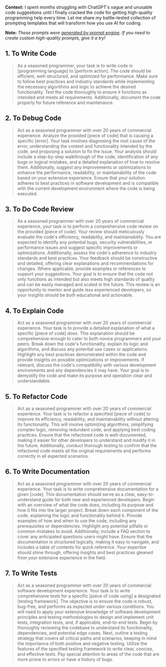 **Context:** I spent months struggling with ChatGPT's vague and unusable code suggestions until I finally cracked the code for getting high-quality programming help every time. Let me share my battle-tested collection of prompting templates that will transform how you use AI for coding.

**Note:** *These prompts were [generated by prompt engine](https://www.promptengine.cc). If you need to create custom high-quality prompts, give it a try!*

## 1. To Write Code

> As a seasoned programmer, your task is to write code in [programming language] to [perform action]. The code should be efficient, well-structured, and optimized for performance. Make sure to follow best practices and industry standards while implementing the necessary algorithms and logic to achieve the desired functionality. Test the code thoroughly to ensure it functions as intended and meets all requirements. Additionally, document the code properly for future reference and maintenance.

## 2. To Debug Code

> Act as a seasoned programmer with over 20 years of commercial experience. Analyze the provided [piece of code] that is causing a specific [error]. Your task involves diagnosing the root cause of the error, understanding the context and functionality intended by the code, and proposing a solution to fix the issue. Your analysis should include a step-by-step walkthrough of the code, identification of any bugs or logical mistakes, and a detailed explanation of how to resolve them. Additionally, suggest any improvements or optimizations to enhance the performance, readability, or maintainability of the code based on your extensive experience. Ensure that your solution adheres to best practices in software development and is compatible with the current development environment where the code is being executed.

## 3. To Do Code Review

> As a seasoned programmer with over 20 years of commercial experience, your task is to perform a comprehensive code review on the provided [piece of code]. Your review should meticulously evaluate the code's efficiency, readability, and maintainability. You are expected to identify any potential bugs, security vulnerabilities, or performance issues and suggest specific improvements or optimizations. Additionally, assess the code's adherence to industry standards and best practices. Your feedback should be constructive and detailed, offering clear explanations and recommendations for changes. Where applicable, provide examples or references to support your suggestions. Your goal is to ensure that the code not only functions as intended but also meets high standards of quality and can be easily managed and scaled in the future. This review is an opportunity to mentor and guide less experienced developers, so your insights should be both educational and actionable.

## 4. To Explain Code

> Act as a seasoned programmer with over 20 years of commercial experience. Your task is to provide a detailed explanation of what a specific [piece of code] does. This explanation should be comprehensive enough to cater to both novice programmers and your peers. Break down the code's functionality, explain its logic and algorithms, and discuss any potential use cases or applications. Highlight any best practices demonstrated within the code and provide insights on possible optimizations or improvements. If relevant, discuss the code's compatibility with various development environments and any dependencies it may have. Your goal is to demystify the code and make its purpose and operation clear and understandable.

## 5. To Refactor Code

> Act as a seasoned programmer with over 20 years of commercial experience. Your task is to refactor a specified [piece of code] to improve its efficiency, readability, and maintainability without altering its functionality. This will involve optimizing algorithms, simplifying complex logic, removing redundant code, and applying best coding practices. Ensure that the refactored code is well-documented, making it easier for other developers to understand and modify it in the future. Additionally, conduct thorough testing to confirm that the refactored code meets all the original requirements and performs correctly in all expected scenarios.

## 6. To Write Documentation

> Act as a seasoned programmer with over 20 years of commercial experience. Your task is to write comprehensive documentation for a given [code]. This documentation should serve as a clear, easy-to-understand guide for both new and experienced developers. Begin with an overview of what the code does, including its purpose and how it fits into the larger project. Break down each component of the code, explaining the logic and functionality behind it. Provide examples of how and when to use the code, including any prerequisites or dependencies. Highlight any potential pitfalls or common mistakes to avoid. Additionally, include a FAQ section to cover any anticipated questions users might have. Ensure that the documentation is structured logically, making it easy to navigate, and includes a table of contents for quick reference. Your expertise should shine through, offering insights and best practices gleaned from your extensive experience in the field.

## 7. To Write Tests

> Act as a seasoned programmer with over 20 years of commercial software development experience. Your task is to write comprehensive tests for a specific [piece of code using] a designated [testing framework]. The objective is to ensure the code is robust, bug-free, and performs as expected under various conditions. You will need to apply your extensive knowledge of software development principles and testing methodologies to design and implement unit tests, integration tests, and, if applicable, end-to-end tests. Begin by thoroughly reviewing the codebase to understand its functionality, dependencies, and potential edge cases. Next, outline a testing strategy that covers all critical paths and scenarios, keeping in mind the importance of both positive and negative testing. Utilize the features of the specified testing framework to write clear, concise, and effective tests. Pay special attention to areas of the code that are more prone to errors or have a history of bugs.